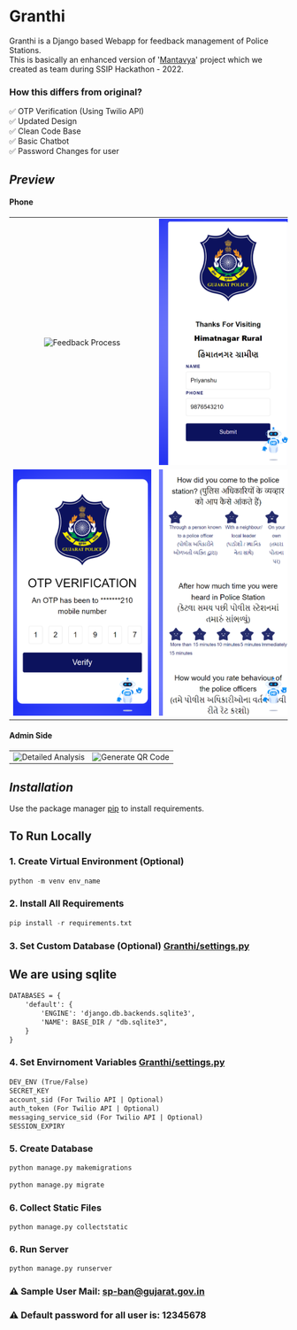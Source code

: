 # Granthi

Granthi is a Django based Webapp for feedback management of Police Stations. <br>
This is basically an enhanced version of '[Mantavya](https://github.com/Nisheet-Patel/Mantavya)' project which we created as team
during SSIP Hackathon - 2022.

### How this differs from original?

✅ OTP Verification (Using Twilio API) <br>
✅ Updated Design <br>
✅ Clean Code Base <br>
✅ Basic Chatbot <br>
✅ Password Changes for user <br>

## *Preview*

#### Phone
<!-- Feedback Process -->
<table>
  <tr>
    <td align="center">
      <img src="previews/1.gif" alt="Feedback Process" title="Feedback Process" style="max-width: 250px">
    </td>
    <td align="center">
      <img src="previews/2.png" alt="Feedback Process" title="Feedback Process" style="max-width: 250px">
    </td>
    <td align="center">
      <img src="previews/3.png" alt="Feedback Process" title="Feedback Process" style="max-width: 250px">
    </td>
  </tr>
  <tr>
    <td align="center">
      <img src="previews/4.png" alt="OTP Verification" title="OTP Verification" style="max-width: 250px">
    </td>
    <td align="center">
      <img src="previews/5.png" alt="OTP Verification" title="OTP Verification" style="max-width: 250px">
    </td>
  </tr>
</table>

#### Admin Side

<!-- Admin Side -->
<table>
  <tr>
    <td align="center">
      <img src="previews/4.gif" alt="Detailed Analysis" title="Detailed Analysis" style="max-width: 400px">
    </td>
    <td align="center">
      <img src="previews/5.gif" alt="Generate QR Code" title="Generate QR Code" style="max-width: 400px">
    </td>
  </tr>
</table>


## *Installation*

Use the package manager [pip](https://pip.pypa.io/en/stable/) to install requirements.

## To Run Locally

### 1. Create Virtual Environment (Optional)
```python
python -m venv env_name
```

### 2. Install All Requirements
```python
pip install -r requirements.txt
```

### 3. Set Custom Database (Optional) [Granthi/settings.py](Granthi/settings.py)

## We are using sqlite

```
DATABASES = {
    'default': {
        'ENGINE': 'django.db.backends.sqlite3',
        'NAME': BASE_DIR / "db.sqlite3",
    }
}
```
### 4. Set Envirnoment Variables [Granthi/settings.py](Granthi/settings.py)

```
DEV_ENV (True/False)
SECRET_KEY
account_sid (For Twilio API | Optional)
auth_token (For Twilio API | Optional)
messaging_service_sid (For Twilio API | Optional)
SESSION_EXPIRY
```

### 5. Create Database

```python
python manage.py makemigrations
```

```python
python manage.py migrate
```

### 6. Collect Static Files

```
python manage.py collectstatic
```

### 6. Run Server
```python
python manage.py runserver
```

### ⚠️ Sample User Mail: sp-ban@gujarat.gov.in
### ⚠️ Default password for all user is: 12345678